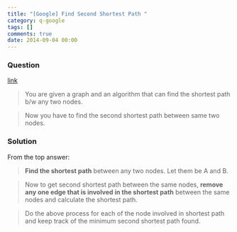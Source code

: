 ```yaml
---
title: "[Google] Find Second Shortest Path "
category: q-google
tags: []
comments: true
date: 2014-09-04 00:00
---
```



### Question

[link](http://www.careercup.com/question?id=16922663)

> You are given a graph and an algorithm that can find the shortest path b/w any two nodes.

> Now you have to find the second shortest path between same two nodes.

### Solution

From the top answer:

> **Find the shortest path** between any two nodes. Let them be A and B.

> Now to get second shortest path between the same nodes, **remove any one edge that is involved in the shortest path** between the same nodes and calculate the shortest path.

> Do the above process for each of the node involved in shortest path and keep track of the minimum second shortest path found.

